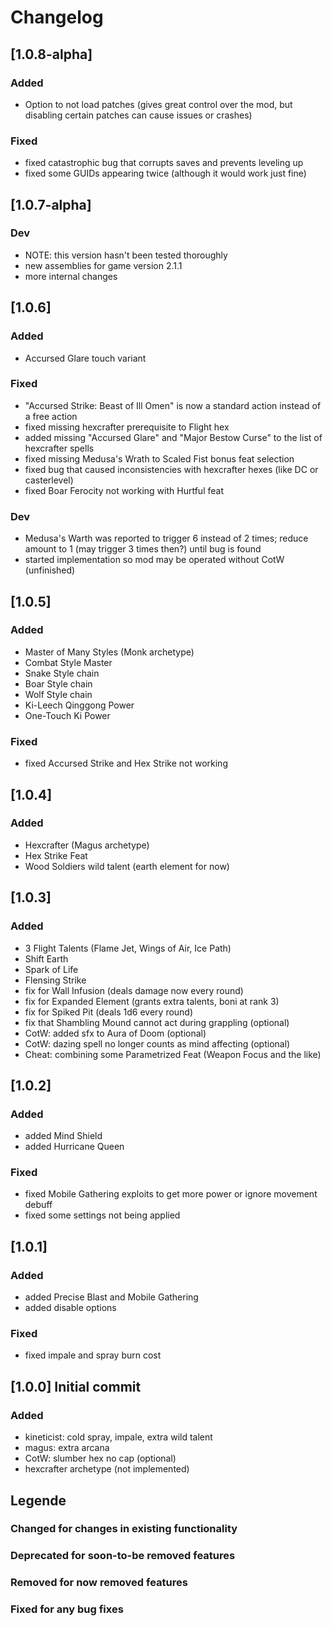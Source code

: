 # Changelog

## [1.0.8-alpha]

### Added
- Option to not load patches (gives great control over the mod, but disabling certain patches can cause issues or crashes)

### Fixed
- fixed catastrophic bug that corrupts saves and prevents leveling up
- fixed some GUIDs appearing twice (although it would work just fine)

## [1.0.7-alpha]

### Dev
- NOTE: this version hasn't been tested thoroughly
- new assemblies for game version 2.1.1
- more internal changes

## [1.0.6]

### Added
- Accursed Glare touch variant

### Fixed
- "Accursed Strike: Beast of Ill Omen" is now a standard action instead of a free action
- fixed missing hexcrafter prerequisite to Flight hex
- added missing "Accursed Glare" and "Major Bestow Curse" to the list of hexcrafter spells
- fixed missing Medusa's Wrath to Scaled Fist bonus feat selection
- fixed bug that caused inconsistencies with hexcrafter hexes (like DC or casterlevel)
- fixed Boar Ferocity not working with Hurtful feat

### Dev
- Medusa's Warth was reported to trigger 6 instead of 2 times; reduce amount to 1 (may trigger 3 times then?) until bug is found
- started implementation so mod may be operated without CotW (unfinished)

## [1.0.5]

### Added
- Master of Many Styles (Monk archetype)
- Combat Style Master
- Snake Style chain
- Boar Style chain
- Wolf Style chain
- Ki-Leech Qinggong Power
- One-Touch Ki Power

### Fixed
- fixed Accursed Strike and Hex Strike not working

## [1.0.4]

### Added
- Hexcrafter (Magus archetype)
- Hex Strike Feat
- Wood Soldiers wild talent (earth element for now)

## [1.0.3]

### Added
- 3 Flight Talents (Flame Jet, Wings of Air, Ice Path)
- Shift Earth
- Spark of Life
- Flensing Strike
- fix for Wall Infusion (deals damage now every round)
- fix for Expanded Element (grants extra talents, boni at rank 3)
- fix for Spiked Pit (deals 1d6 every round)
- fix that Shambling Mound cannot act during grappling (optional)
- CotW: added sfx to Aura of Doom (optional)
- CotW: dazing spell no longer counts as mind affecting (optional)
- Cheat: combining some Parametrized Feat (Weapon Focus and the like)

## [1.0.2]

### Added
- added Mind Shield
- added Hurricane Queen

### Fixed
- fixed Mobile Gathering exploits to get more power or ignore movement debuff
- fixed some settings not being applied

## [1.0.1]

### Added
- added Precise Blast and Mobile Gathering
- added disable options

### Fixed
- fixed impale and spray burn cost

## [1.0.0] Initial commit

### Added
- kineticist: cold spray, impale, extra wild talent
- magus: extra arcana
- CotW: slumber hex no cap (optional)
- hexcrafter archetype (not implemented)

## Legende
### Changed for changes in existing functionality
### Deprecated for soon-to-be removed features
### Removed for now removed features
### Fixed for any bug fixes